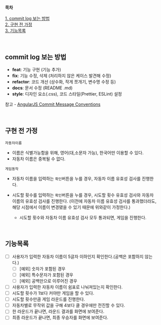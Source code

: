 ### `목차`

[1. commit log 보는 방법](#commit-log-보는-방법)  
[2. 구현 전 가정](#구현-전-가정)  
[3. 기능목록](#기능목록)

<br>

## commit log 보는 방법

- **feat**: 기능 구현 (기능 추가)
- **fix**: 기능 수정, 삭제 (처리하지 않은 케이스 발견해 수정)
- **refactor**: 코드 개선 (상수화, 작게 쪼개기, 변수명 수정 등)
- **docs**: 문서 수정 (README .md)
- **style**: 디자인 요소(.css), 코드 스타일(Prettier, ESLint) 설정

참고 - [AngularJS Commit Message Conventions](https://gist.github.com/stephenparish/9941e89d80e2bc58a153#allowed-type)

<br>

## 구현 전 가정

`자동차이름`

- 이름은 식별가능함을 위해, 영어(대,소문자 가능), 한국어만 이용할 수 있다.
- 자동차 이름은 중복될 수 없다.

`게임동작`

- 자동차 이름을 입력하는 `확인`버튼을 누를 경우, 자동차 이름 유효성 검사를 진행한다.
- 시도할 횟수를 입력하는 `확인`버튼을 누를 경우, 시도할 횟수 유효성 검사와 자동차 이름의 유효성 검사를 진행한다.
  (이전에 자동차 이름 유효성 검사를 통과했더라도, 해당 시점에서 이름이 변경됐을 수 있기 때문에 위와같이 가정한다.)

  - 시도할 횟수와 자동차 이름 유효성 검사 모두 통과되면, 게임을 진행한다.

<br>

## 기능목록

- [ ] 사용자가 입력한 자동차 이름이 5글자 이하인지 확인한다.(공백은 포함하지 않는다.)
  - [ ] [예외] 숫자가 포함된 경우
  - [ ] [예외] 특수문자가 포함된 경우
  - [ ] [예외] 공백만으로 이루어진 경우
- [ ] 사용자가 입력한 자동차 이름이 쉼표로 나눠져있는지 확인한다.
- [ ] 시도할 횟수가 1보다 커야만 게임을 할 수 있다.
- [ ] 시도할 횟수만큼 게임 라운드를 진행한다.
- [ ] 자동차별로 무작위 값을 구해 4보다 클 경우에만 전진할 수 있다.
- [ ] 한 라운드가 끝나면, 라운드 결과를 화면에 보여준다.
- [ ] 최종 라운드가 끝나면, 최종 우승자를 화면에 보여준다.
